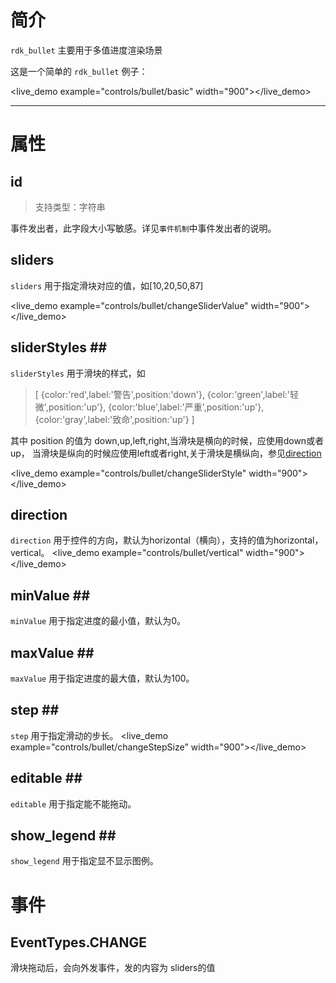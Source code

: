 # 简介 #

`rdk_bullet` 主要用于多值进度渲染场景


这是一个简单的 `rdk_bullet` 例子：

<live_demo example="controls/bullet/basic" width="900"></live_demo>

---
# 属性 #

## id ##
>支持类型：字符串

事件发出者，此字段大小写敏感。详见`事件机制`中事件发出者的说明。

## sliders <binding></binding> ##
`sliders` 用于指定滑块对应的值，如[10,20,50,87]

<live_demo example="controls/bullet/changeSliderValue" width="900"></live_demo>
## sliderStyles  <binding></binding>##

`sliderStyles` 用于滑块的样式，如
   > [
>                     {color:'red',label:'警告',position:'down'},
>                     {color:'green',label:'轻微',position:'up'},
>                     {color:'blue',label:'严重',position:'up'},
>                     {color:'gray',label:'致命',position:'up'}
>                 ]

其中 position 的值为 down,up,left,right,当滑块是横向的时候，应使用down或者up，
当滑块是纵向的时候应使用left或者right,关于滑块是横纵向，参见[direction](#direction)

<live_demo example="controls/bullet/changeSliderStyle" width="900"></live_demo>


## direction ##

`direction` 用于控件的方向，默认为horizontal（横向），支持的值为horizontal，vertical。
<live_demo example="controls/bullet/vertical" width="900"></live_demo>

## minValue <binding></binding>##

`minValue` 用于指定进度的最小值，默认为0。

## maxValue <binding></binding>##

`maxValue` 用于指定进度的最大值，默认为100。

## step <binding></binding>##

`step` 用于指定滑动的步长。
<live_demo example="controls/bullet/changeStepSize" width="900"></live_demo>

## editable <binding></binding>##

`editable` 用于指定能不能拖动。

## show_legend <binding></binding>##

`show_legend` 用于指定显不显示图例。




# 事件 #

## EventTypes.CHANGE ##
滑块拖动后，会向外发事件，发的内容为 sliders的值
		

<div>
<script data-main="/rdk/app/libs/rdk/rdk" src="/rdk/app/libs/requirejs/require.js"></script>
<script src="/doc/tools/doc_js/main.js"></script>
<script src="/doc/tools/doc_js/misc.js"></script>
</div>